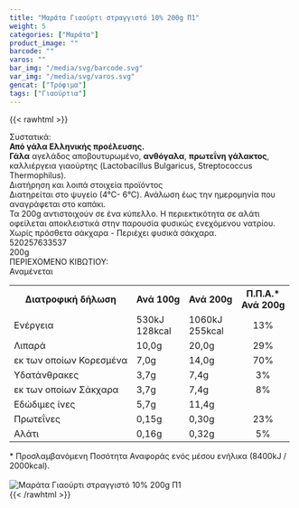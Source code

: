 ```yaml
---
title: "Μαράτα Γιαούρτι στραγγιστό 10% 200g Π1"
weight: 5
categories: ["Μαράτα"]
product_image: ""
barcode: ""
varos: ""
bar_img: "/media/svg/barcode.svg"
var_img: "/media/svg/varos.svg"
gencat: ["Τρόφιμα"]
tags: ["Γιαούρτια"]
---
```

{{< rawhtml >}}

<div class="sload287"><div class="product"><div id="sistatika">Συστατικά:</div><div class="alltext"><b>Από γάλα Ελληνικής προέλευσης.</b><br><b>Γάλα</b> αγελάδος αποβουτυρωμένο, <b>ανθόγαλα</b>, <b>πρωτεΐνη γάλακτος</b>, καλλιέργεια γιαούρτης (Lactobacillus Bulgaricus, Streptococcus Thermophilus).</div><div id="loipa">Διατήρηση και λοιπά στοιχεία προϊόντος</div><div class="alltext">Διατηρείται στο ψυγείο (4°C- 6°C). Ανάλωση έως την ημερομηνία που αναγράφεται στο καπάκι.<br>Τα 200g αντιστοιχούν σε ένα κύπελλο. Η περιεκτικότητα σε αλάτι οφείλεται αποκλειστικά στην παρουσία φυσικώς ενεχόμενου νατρίου. Χωρίς πρόσθετα σάκχαρα - Περιέχει φυσικά σάκχαρα.</div><div id="barcode"><div id="barimage1"></div><span id="bartext">520257633537</span></div><div id="varos"><div id="varosimage1"></div><span id="varostext">200g</span></div><div id="kivotio">ΠΕΡΙΕΧΟΜΕΝΟ ΚΙΒΩΤΙΟΥ:<br>Αναμένεται</div><div class="tabout"><table id="diatable"><tbody><tr><th>Διατροφική δήλωση</th><th>Ανά 100g</th><th>Ανά 200g</th><th>Π.Π.Α.*<br>Ανά 200g</th></tr><tr><td class="texr2">Ενέργεια</td><td class="texr">530kJ<br>128kcal</td><td class="texr">1060kJ<br>255kcal</td><td class="texr" style="text-align:center">13%</td></tr><tr><td class="texr2">Λιπαρά</td><td class="texr">10,0g</td><td class="texr">20,0g</td><td class="texr" style="text-align:center">29%</td></tr><tr><td class="gray">εκ των οποίων Κορεσµένα</td><td class="gray2">7,0g</td><td class="gray2">14,0g</td><td class="gray2" style="text-align:center">70%</td></tr><tr><td class="texr2">Yδατάνθρακες</td><td class="texr">3,7g</td><td class="texr">7,4g</td><td class="texr" style="text-align:center">3%</td></tr><tr><td class="gray">εκ των οποίων Σάκχαρα</td><td class="gray2">3,7g</td><td class="gray2">7,4g</td><td class="gray2" style="text-align:center">8%</td></tr><tr><td class="texr2">Eδώδιμες ίνες</td><td class="texr">5,7g</td><td class="texr">11,4g</td><td class="texr" style="text-align:center"></td></tr><tr><td class="texr2">Πρωτεΐνες</td><td class="texr">0,15g</td><td class="texr">0,30g</td><td class="texr" style="text-align:center">23%</td></tr><tr><td class="texr2">Αλάτι</td><td class="texr">0,16g</td><td class="texr">0,32g</td><td class="texr" style="text-align:center">5%</td></tr></tbody></table></div><div class="alltext">* Προσλαμβανόμενη Ποσότητα Αναφοράς ενός μέσου ενήλικα (8400kJ / 2000kcal).</div><br><div class="pimg"><img alt="Μαράτα Γιαούρτι στραγγιστό 10% 200g Π1" title="Μαράτα Γιαούρτι στραγγιστό 10% 200g Π1" src="/media/images/marata-giaourti-straggisto-10-200g-p1.jpg"></div></div></div>
{{< /rawhtml >}}


